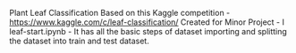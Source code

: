 Plant Leaf Classification
Based on this Kaggle competition - https://www.kaggle.com/c/leaf-classification/
Created for Minor Project - I
leaf-start.ipynb - It has all the basic steps of dataset importing and splitting the dataset into train and test dataset.
